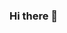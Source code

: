 ### Hi there 👋

<!--
**nuobeiz/nuobeiz** is a ✨ _special_ ✨ repository because its `README.md` (this file) appears on your GitHub profile.

- 🔭 I’m currently working on 
- 🌱 I’m currently learning 
- 💬 Ask me about ...
- 📫 How to reach me: https://www.linkedin.com/in/nuobeizhang/ 
- ⚡ Fun fact: I 
-->
